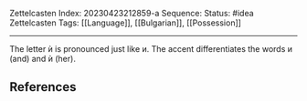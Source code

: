 Zettelcasten Index: 20230423212859-a
Sequence:
Status: #idea
Zettelcasten Tags: [[Language]], [[Bulgarian]], [[Possession]]

---

The letter ѝ is pronounced just like и. The accent differentiates the words и (and) and ѝ (her).

## References